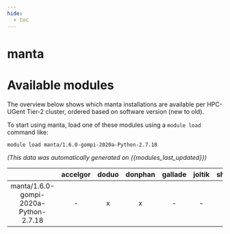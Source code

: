```yaml
---
hide:
  - toc
---
```


manta
=====

# Available modules


The overview below shows which manta installations are available per HPC-UGent Tier-2 cluster, ordered based on software version (new to old).

To start using manta, load one of these modules using a `module load` command like:

```shell
module load manta/1.6.0-gompi-2020a-Python-2.7.18
```

*(This data was automatically generated on {{modules_last_updated}})*  

| |accelgor|doduo|donphan|gallade|joltik|shinx|skitty|
| :---: | :---: | :---: | :---: | :---: | :---: | :---: | :---: |
|manta/1.6.0-gompi-2020a-Python-2.7.18|-|x|x|-|-|-|-|
